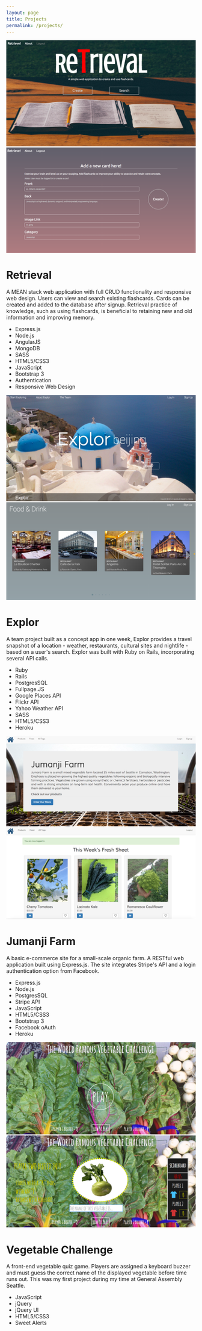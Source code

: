 ```yaml
---
layout: page
title: Projects
permalink: /projects/
---
```


<div id="proj-head" class="retrieve row animated fadeIn">
	<div id="retrieval" class="imgWrap">
	  <img src="/assets/images/browser1.png" alt="retrieval" />
	  <img src="/assets/images/browser2.png" alt="two-retrieval" />
	  <div class="imgDescription">
	  	<div class="imgText">
	  		<h1>Retrieval</h1>
	  		<p>A MEAN stack web application with full CRUD functionality and responsive web design. Users can view and search existing flashcards. Cards can be created and added to the database after signup. Retrieval practice of knowledge, such as using flashcards, is beneficial to retaining new and old information and improving memory.
	  		</p>
	  		<span class="proj-social">	
	  			<a href="https://github.com/abautist/flashcard-app" target="_blank"><i class="fa fa-github fa-3x"></i></a>
	  			<a href="http://retrieval.herokuapp.com/" target="_blank"><i class="fa fa-laptop fa-3x"></i></a>
	  		</span>
	  		<ul class="technologies">
	  			<li>Express.js</li>
	  			<li>Node.js</li>
	  			<li>AngularJS</li>
	  			<li>MongoDB</li>
	  			<li>SASS</li>
	  			<li>HTML5/CSS3</li>
	  			<li>JavaScript</li>
	  			<li>Bootstrap 3</li>
	  			<li>Authentication</li>
	  			<li>Responsive Web Design</li>
	  		</ul>		
	  	</div>
	  </div>
	</div>
</div>

<div id="proj-second" class="row proj-row animated fadeIn">
	<div id="explor" class="imgWrap">
	  <img src="/assets/images/explor3.png" alt="explor" />
	  <img src="/assets/images/explor4.png" alt="two-explor" />
	  <div class="imgDescription">
	  	<div class="imgText">
	  		<h1>Explor</h1>
	  		<p>A team project built as a concept app in one week, Explor provides a travel snapshot of a location - weather, restaurants, cultural sites and nightlife - based on a user's search. Explor was built with Ruby on Rails, incorporating several API calls.
	  		</p>
	  		<span class="proj-social">	
	  			<a href="https://github.com/abautist/explor-group-app" target="_blank"><i class="fa fa-github fa-3x"></i></a>
	  			<a href="https://explor.herokuapp.com/" target="_blank"><i class="fa fa-laptop fa-3x"></i></a>
	  		</span>
	  		<ul class="technologies">
	  			<li>Ruby</li>
	  			<li>Rails</li>
	  			<li>PostgresSQL</li>
	  			<li>Fullpage.JS</li>
	  			<li>Google Places API</li>
	  			<li>Flickr API</li>
	  			<li>Yahoo Weather API</li>
	  			<li>SASS</li>
	  			<li>HTML5/CSS3</li>
	  			<li>Heroku</li>
	  		</ul>		
	  	</div>
	  </div>
	</div>
</div>

<div class="row proj-row">
	<div id="jumanji" class="imgWrap">
	  <img src="/assets/images/jumanji1.png" alt="jumanji" />
	  <img src="/assets/images/jumanji2.png" alt="two-jumanji" />
	  <div class="imgDescription">
	  	<div class="imgText">
	  		<h1>Jumanji Farm</h1>
	  		<p>A basic e-commerce site for a small-scale organic farm. A RESTful web application built using Express.js. The site integrates Stripe's API and a login authentication option from Facebook.
	  		</p>
	  		<span class="proj-social">	
	  			<a href="https://github.com/abautist/webstore" target="_blank"><i class="fa fa-github fa-3x"></i></a>
	  			<a href="https://jumanjifarm.herokuapp.com/" target="_blank"><i class="fa fa-laptop fa-3x"></i></a>
	  		</span>
	  		<ul class="technologies">
	  			<li>Express.js</li>
	  			<li>Node.js</li>
	  			<li>PostgresSQL</li>
	  			<li>Stripe API</li>
	  			<li>JavaScript</li>
	  			<li>HTML5/CSS3</li>
	  			<li>Bootstrap 3</li>
	  			<li>Facebook oAuth</li>
	  			<li>Heroku</li>
	  		</ul>		
	  	</div>
	  </div>
	</div>
</div>

<div class="row proj-row">
	<div id="vegquiz" class="imgWrap">
	  <img src="/assets/images/vegquiz2.png" alt="vegquiz" />
	  <img class="veg-img" src="/assets/images/vegquiz1.png" alt="two-vegquiz" />
	  <div class="imgDescription">
	  	<div class="imgText">
	  		<h1>Vegetable Challenge</h1>
	  		<p>A front-end vegetable quiz game. Players are assigned a keyboard buzzer and must guess the correct name of the displayed vegetable before time runs out. This was my first project during my time at General Assembly Seattle.
	  		</p>
	  		<span class="proj-social">	
	  			<a href="https://github.com/abautist/vegetable-quiz" target="_blank"><i class="fa fa-github fa-3x"></i></a>
	  			<a href="http://abautist.github.io/vegetable-quiz/" target="_blank"><i class="fa fa-laptop fa-3x"></i></a>
	  		</span>
	  		<ul class="technologies">
	  			<li>JavaScript</li>
	  			<li>jQuery</li>
	  			<li>jQuery UI</li>
	  			<li>HTML5/CSS3</li>
	  			<li>Sweet Alerts</li>
	  		</ul>		
	  	</div>
	  </div>
	</div>
</div>


